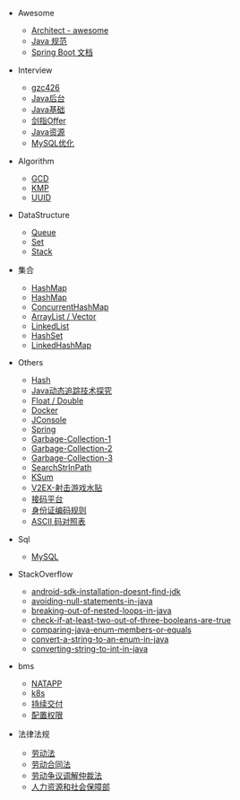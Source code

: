 - Awesome
  - [Architect - awesome](others/architect-awesome.md)
  - [Java 规范](others/Java-huashan.pdf)
  - [Spring Boot 文档](https://docs.spring.io/spring-boot/docs/2.2.2.RELEASE/reference/htmlsingle/)
- Interview
  - [gzc426](https://github.com/gzc426/Java-Interview)
  - [Java后台](interview/Java后台)
  - [Java基础](interview/Java基础知识点和答案.md)
  - [剑指Offer](interview/Java剑指offer.md)
  - [Java资源](interview/Java资源.md)
  - [MySQL优化](interview/MySQL优化看这一篇就够了.md)
  
- Algorithm
  - [GCD](others/gcd.md)
  - [KMP](others/kmp.md)
  - [UUID](others/uuid.md)
  
- DataStructure
  - [Queue](back/queue.md)
  - [Set](back/set.md)
  - [Stack](back/stack.md)
  
- 集合
  - [HashMap](collections/HashMap0.md)
  - [HashMap](collections/HashMap1.md)
  - [ConcurrentHashMap](collections/ConcurrentHashMap.md)
  - [ArrayList / Vector](collections/ArrayList.md)
  - [LinkedList](collections/LinkedList.md)
  - [HashSet](collections/HashSet.md)
  - [LinkedHashMap](collections/LinkedHashMap.md)
  
- Others
  - [Hash](java/hash.md)
  - [Java动态追踪技术探究](java/Java动态追踪技术探究.md)
  - [Float / Double](others/float_double.md)
  - [Docker](others/docker.md)
  - [JConsole](others/jconsole.md)
  - [Spring](others/spring.md)
  - [Garbage-Collection-1](others/garbage_collection1.md)
  - [Garbage-Collection-2](others/garbage_collection2.md)
  - [Garbage-Collection-3](others/garbage_collection3.md)
  - [SearchStrInPath](code/SearchStrInPath.md)
  - [KSum](code/KSum.md)
  - [V2EX-射击游戏水贴](https://www.v2ex.com/t/599785)
  - [接码平台](others/jiema.md)
  - [身份证编码规则](others/IDCardNumber.md)
  - [ASCII 码对照表](others/ascii.md)
  
- Sql
  
  - [MySQL](sql/MySQL.md)
  
- StackOverflow
  - [android-sdk-installation-doesnt-find-jdk](stackoverflow/android-sdk-installation-doesnt-find-jdk.md)
  - [avoiding-null-statements-in-java](stackoverflow/avoiding-null-statements-in-java.md)
  - [breaking-out-of-nested-loops-in-java](stackoverflow/breaking-out-of-nested-loops-in-java.md)
  - [check-if-at-least-two-out-of-three-booleans-are-true](stackoverflow/check-if-at-least-two-out-of-three-booleans-are-true.md)
  - [comparing-java-enum-members-or-equals](stackoverflow/comparing-java-enum-members-or-equals.md)
  - [convert-a-string-to-an-enum-in-java](stackoverflow/convert-a-string-to-an-enum-in-java.md)
  - [converting-string-to-int-in-java](stackoverflow/converting-string-to-int-in-java.md)
  
- bms
  - [NATAPP](bms/20190916-内网穿透.md)
  - [k8s](bms/20191025-项目记录-k8s.md)
  - [持续交付](bms/20191101-项目记录-持续交付.md)
  - [配置权限](bms/20190922-项目记录-加载顺序和配置权限.md)

- 法律法规
  - [劳动法](http://www.mohrss.gov.cn/SYrlzyhshbzb/zcfg/flfg/fl/201601/t20160119_232110.html)
  - [劳动合同法](http://www.mohrss.gov.cn/SYrlzyhshbzb/zcfg/flfg/fl/201605/t20160509_239643.html)
  - [劳动争议调解仲裁法](http://www.mohrss.gov.cn/SYrlzyhshbzb/zcfg/flfg/fl/201601/t20160119_232061.html)
  - [人力资源和社会保障部](http://www.mohrss.gov.cn)
